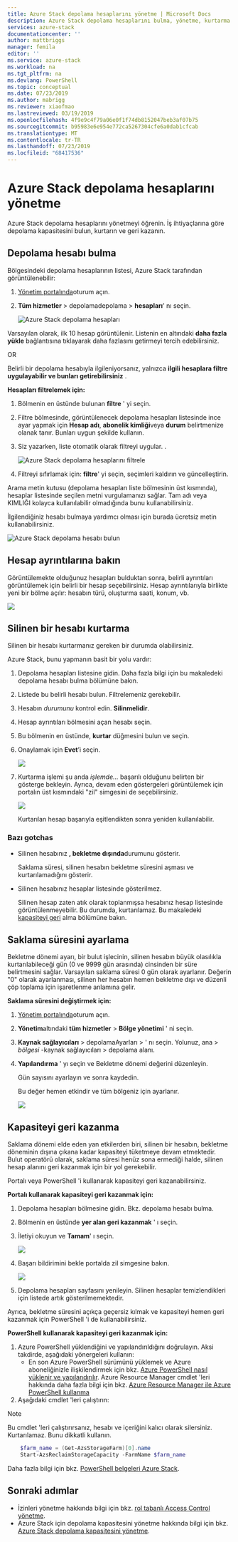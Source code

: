 ```yaml
---
title: Azure Stack depolama hesaplarını yönetme | Microsoft Docs
description: Azure Stack depolama hesaplarını bulma, yönetme, kurtarma ve geri kazanma hakkında bilgi edinin
services: azure-stack
documentationcenter: ''
author: mattbriggs
manager: femila
editor: ''
ms.service: azure-stack
ms.workload: na
ms.tgt_pltfrm: na
ms.devlang: PowerShell
ms.topic: conceptual
ms.date: 07/23/2019
ms.author: mabrigg
ms.reviewer: xiaofmao
ms.lastreviewed: 03/19/2019
ms.openlocfilehash: 4f9e9c4f79a06e0f1f74db8152047beb3af07b75
ms.sourcegitcommit: b95983e6e954e772ca5267304cfe6a0dab1cfcab
ms.translationtype: MT
ms.contentlocale: tr-TR
ms.lasthandoff: 07/23/2019
ms.locfileid: "68417536"
---
```

# <a name="manage-azure-stack-storage-accounts"></a>Azure Stack depolama hesaplarını yönetme

Azure Stack depolama hesaplarını yönetmeyi öğrenin. İş ihtiyaçlarına göre depolama kapasitesini bulun, kurtarın ve geri kazanın.

## <a name="find-a-storage-account"></a>Depolama hesabı bulma

Bölgesindeki depolama hesaplarının listesi, Azure Stack tarafından görüntülenebilir:

1. [Yönetim portalında](https://adminportal.local.azurestack.external)oturum açın.

2. **Tüm hizmetler** > depolamadepolama > **hesapları**' nı seçin.

   ![Azure Stack depolama hesapları](media/azure-stack-manage-storage-accounts/image4.png)

Varsayılan olarak, ilk 10 hesap görüntülenir. Listenin en altındaki **daha fazla yükle** bağlantısına tıklayarak daha fazlasını getirmeyi tercih edebilirsiniz.

OR

Belirli bir depolama hesabıyla ilgileniyorsanız, yalnızca **ilgili hesaplara filtre uygulayabilir ve bunları getirebilirsiniz** .


**Hesapları filtrelemek için:**

1. Bölmenin en üstünde bulunan **filtre** ' yi seçin.
2. Filtre bölmesinde, görüntülenecek depolama hesapları listesinde ince ayar yapmak için **Hesap adı**, **abonelik kimliği**veya **durum** belirtmenize olanak tanır. Bunları uygun şekilde kullanın.
3. Siz yazarken, liste otomatik olarak filtreyi uygular.  .
   
    ![Azure Stack depolama hesaplarını filtrele](media/azure-stack-manage-storage-accounts/image5.png)

4. Filtreyi sıfırlamak için: **filtre**' yi seçin, seçimleri kaldırın ve güncelleştirin.

Arama metin kutusu (depolama hesapları liste bölmesinin üst kısmında), hesaplar listesinde seçilen metni vurgulamanızı sağlar. Tam adı veya KIMLIĞI kolayca kullanılabilir olmadığında bunu kullanabilirsiniz.

İlgilendiğiniz hesabı bulmaya yardımcı olması için burada ücretsiz metin kullanabilirsiniz.

![Azure Stack depolama hesabı bulun](media/azure-stack-manage-storage-accounts/image6.png)

## <a name="look-at-account-details"></a>Hesap ayrıntılarına bakın
Görüntülemekte olduğunuz hesapları bulduktan sonra, belirli ayrıntıları görüntülemek için belirli bir hesap seçebilirsiniz. Hesap ayrıntılarıyla birlikte yeni bir bölme açılır: hesabın türü, oluşturma saati, konum, vb.

![](media/azure-stack-manage-storage-accounts/image7.png)

## <a name="recover-a-deleted-account"></a>Silinen bir hesabı kurtarma
Silinen bir hesabı kurtarmanız gereken bir durumda olabilirsiniz.

Azure Stack, bunu yapmanın basit bir yolu vardır:

1. Depolama hesapları listesine gidin. Daha fazla bilgi için bu makaledeki depolama hesabı bulma bölümüne bakın.
2. Listede bu belirli hesabı bulun. Filtrelemeniz gerekebilir.
3. Hesabın *durumunu* kontrol edin. **Silinmelidir**.
4. Hesap ayrıntıları bölmesini açan hesabı seçin.
5. Bu bölmenin en üstünde, **kurtar** düğmesini bulun ve seçin.
6. Onaylamak için **Evet**’i seçin.
   
   ![](media/azure-stack-manage-storage-accounts/image8.png)
7. Kurtarma işlemi şu anda *işlemde...* başarılı olduğunu belirten bir gösterge bekleyin.
   Ayrıca, devam eden göstergeleri görüntülemek için portalın üst kısmındaki "zil" simgesini de seçebilirsiniz.
   
   ![](media/azure-stack-manage-storage-accounts/image9.png)
   
   Kurtarılan hesap başarıyla eşitlendikten sonra yeniden kullanılabilir.

### <a name="some-gotchas"></a>Bazı gotchas
* Silinen hesabınız **, bekletme dışında**durumunu gösterir.
  
  Saklama süresi, silinen hesabın bekletme süresini aşması ve kurtarılamadığını gösterir.
* Silinen hesabınız hesaplar listesinde gösterilmez.
  
  Silinen hesap zaten atık olarak toplanmışsa hesabınız hesap listesinde görüntülenmeyebilir. Bu durumda, kurtarılamaz. Bu makaledeki [kapasiteyi geri](#reclaim) alma bölümüne bakın.

## <a name="set-the-retention-period"></a>Saklama süresini ayarlama
Bekletme dönemi ayarı, bir bulut işlecinin, silinen hesabın büyük olasılıkla kurtarılabileceği gün (0 ve 9999 gün arasında) cinsinden bir süre belirtmesini sağlar. Varsayılan saklama süresi 0 gün olarak ayarlanır. Değerin "0" olarak ayarlanması, silinen her hesabın hemen bekletme dışı ve düzenli çöp toplama için işaretlenme anlamına gelir.

**Saklama süresini değiştirmek için:**

1. [Yönetim portalında](https://adminportal.local.azurestack.external)oturum açın.
2. **Yönetim**altındaki **tüm hizmetler** > **Bölge yönetimi** ' ni seçin.
3. **Kaynak sağlayıcıları** > depolamaAyarları > ' nı seçin. Yolunuz, ana > *bölgesi* -kaynak sağlayıcıları > depolama alanı.
4. **Yapılandırma** ' yı seçin ve Bekletme dönemi değerini düzenleyin.

   Gün sayısını ayarlayın ve sonra kaydedin.
   
   Bu değer hemen etkindir ve tüm bölgeniz için ayarlanır.

   ![](media/azure-stack-manage-storage-accounts/image10.png)

## <a name="reclaim"></a>Kapasiteyi geri kazanma
Saklama dönemi elde eden yan etkilerden biri, silinen bir hesabın, bekletme döneminin dışına çıkana kadar kapasiteyi tüketmeye devam etmektedir. Bulut operatörü olarak, saklama süresi henüz sona ermediği halde, silinen hesap alanını geri kazanmak için bir yol gerekebilir.

Portalı veya PowerShell 'i kullanarak kapasiteyi geri kazanabilirsiniz.

**Portalı kullanarak kapasiteyi geri kazanmak için:**
1. Depolama hesapları bölmesine gidin. Bkz. depolama hesabı bulma.
2. Bölmenin en üstünde **yer alan geri kazanmak** ' ı seçin.
3. İletiyi okuyun ve **Tamam**' ı seçin.

    ![](media/azure-stack-manage-storage-accounts/image11.png)
4. Başarı bildirimini bekle portalda zil simgesine bakın.

    ![](media/azure-stack-manage-storage-accounts/image12.png)
5. Depolama hesapları sayfasını yenileyin. Silinen hesaplar temizlendikleri için listede artık gösterilmemektedir.

Ayrıca, bekletme süresini açıkça geçersiz kılmak ve kapasiteyi hemen geri kazanmak için PowerShell 'i de kullanabilirsiniz.

**PowerShell kullanarak kapasiteyi geri kazanmak için:**   

1. Azure PowerShell yüklendiğini ve yapılandırıldığını doğrulayın. Aksi takdirde, aşağıdaki yönergeleri kullanın: 
   * En son Azure PowerShell sürümünü yüklemek ve Azure aboneliğinizle ilişkilendirmek için bkz. [Azure PowerShell nasıl yüklenir ve yapılandırılır](https://azure.microsoft.com/documentation/articles/powershell-install-configure/).
   Azure Resource Manager cmdlet 'leri hakkında daha fazla bilgi için bkz. [Azure Resource Manager ile Azure PowerShell kullanma](https://go.microsoft.com/fwlink/?LinkId=394767)
2. Aşağıdaki cmdlet 'leri çalıştırın:

> [!NOTE]  
> Bu cmdlet 'leri çalıştırırsanız, hesabı ve içeriğini kalıcı olarak silersiniz. Kurtarılamaz. Bunu dikkatli kullanın.

```powershell  
    $farm_name = (Get-AzsStorageFarm)[0].name
    Start-AzsReclaimStorageCapacity -FarmName $farm_name
```

Daha fazla bilgi için bkz. [PowerShell belgeleri Azure Stack](https://docs.microsoft.com/powershell/azure/azure-stack/overview).
 

## <a name="next-steps"></a>Sonraki adımlar

 - İzinleri yönetme hakkında bilgi için bkz. [rol tabanlı Access Control yönetme](azure-stack-manage-permissions.md).
 - Azure Stack için depolama kapasitesini yönetme hakkında bilgi için bkz. [Azure Stack depolama kapasitesini yönetme](azure-stack-manage-storage-shares.md).
